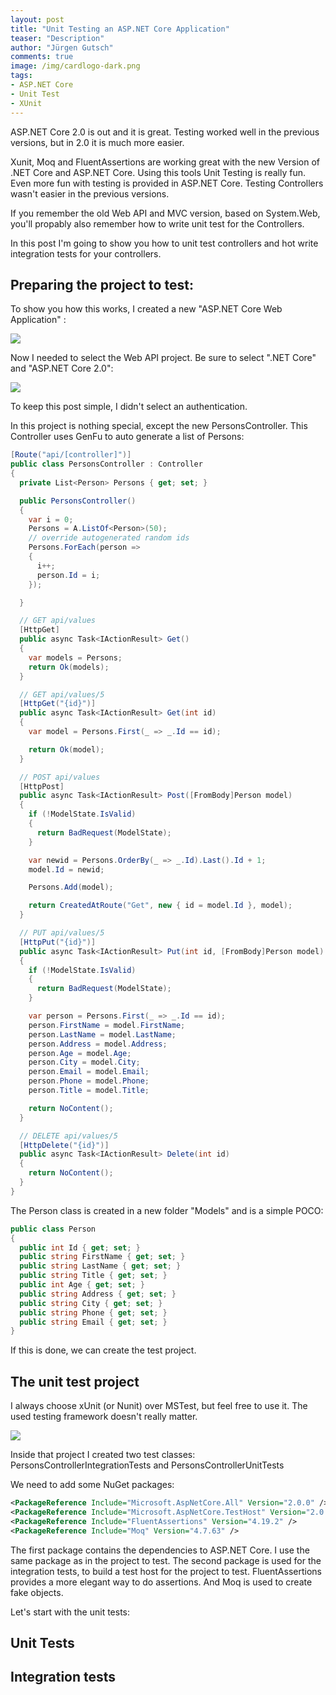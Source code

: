 ```yaml
---
layout: post
title: "Unit Testing an ASP.NET Core Application"
teaser: "Description"
author: "Jürgen Gutsch"
comments: true
image: /img/cardlogo-dark.png
tags: 
- ASP.NET Core
- Unit Test
- XUnit
---
```


ASP.NET Core 2.0 is out and it is great. Testing worked well in the previous versions, but in 2.0 it is much more easier. 



Xunit, Moq and FluentAssertions are working great with the new Version of .NET Core  and ASP.NET Core. Using this tools Unit Testing is really fun. Even more fun with testing is provided in ASP.NET Core. Testing Controllers wasn't easier in the previous versions.

If you remember the old Web API and MVC version, based on System.Web, you'll propably also remember how to write unit test for the Controllers.

In this post I'm going to show you how to unit test controllers and hot write integration tests for your controllers.

## Preparing the project to test:

To show you how this works, I created a new "ASP.NET Core Web Application" : 

![](../img/testing-aspnetcore/newproject01.png)

Now I needed to select the Web API project. Be sure to select ".NET Core" and "ASP.NET Core 2.0":

![](../img/testing-aspnetcore/newproject02.png)

To keep this post simple, I didn't select an authentication.

In this project is nothing special, except the new PersonsController. This Controller uses GenFu to auto generate a list of Persons:

~~~ csharp
[Route("api/[controller]")]
public class PersonsController : Controller
{
  private List<Person> Persons { get; set; }

  public PersonsController()
  {
    var i = 0;
    Persons = A.ListOf<Person>(50);
    // override autogenerated random ids
    Persons.ForEach(person =>
    {
      i++;
      person.Id = i;
    });

  }

  // GET api/values
  [HttpGet]
  public async Task<IActionResult> Get()
  {
    var models = Persons;
    return Ok(models);
  }

  // GET api/values/5
  [HttpGet("{id}")]
  public async Task<IActionResult> Get(int id)
  {
    var model = Persons.First(_ => _.Id == id);

    return Ok(model);
  }

  // POST api/values
  [HttpPost]
  public async Task<IActionResult> Post([FromBody]Person model)
  {
    if (!ModelState.IsValid)
    {
      return BadRequest(ModelState);
    }

    var newid = Persons.OrderBy(_ => _.Id).Last().Id + 1;
    model.Id = newid;

    Persons.Add(model);

    return CreatedAtRoute("Get", new { id = model.Id }, model);
  }

  // PUT api/values/5
  [HttpPut("{id}")]
  public async Task<IActionResult> Put(int id, [FromBody]Person model)
  {
    if (!ModelState.IsValid)
    {
      return BadRequest(ModelState);
    }

    var person = Persons.First(_ => _.Id == id);
    person.FirstName = model.FirstName;
    person.LastName = model.LastName;
    person.Address = model.Address;
    person.Age = model.Age;
    person.City = model.City;
    person.Email = model.Email;
    person.Phone = model.Phone;
    person.Title = model.Title;

    return NoContent();
  }

  // DELETE api/values/5
  [HttpDelete("{id}")]
  public async Task<IActionResult> Delete(int id)
  {
    return NoContent();
  }
}
~~~

The Person class is created in a new folder "Models" and is a simple POCO:

~~~ csharp
public class Person
{
  public int Id { get; set; }
  public string FirstName { get; set; }
  public string LastName { get; set; }
  public string Title { get; set; }
  public int Age { get; set; }
  public string Address { get; set; }
  public string City { get; set; }
  public string Phone { get; set; }
  public string Email { get; set; }
}
~~~

If this is done, we can create the test project.

## The unit test project

I always choose xUnit (or Nunit) over MSTest, but feel free to use it. The used testing framework doesn't really matter.

![](../img/testing-aspnetcore/newtestproject01.png)

Inside that project I created two test classes: PersonsControllerIntegrationTests and  PersonsControllerUnitTests

We need to add some NuGet packages: 

~~~ xml
<PackageReference Include="Microsoft.AspNetCore.All" Version="2.0.0" />
<PackageReference Include="Microsoft.AspNetCore.TestHost" Version="2.0.0" />
<PackageReference Include="FluentAssertions" Version="4.19.2" />
<PackageReference Include="Moq" Version="4.7.63" />
~~~

The first package contains the dependencies to ASP.NET Core. I use the same package as in the project to test. The second package is used for the integration tests, to build a test host for the project to test. FluentAssertions provides a more elegant way to do assertions. And Moq is used to create fake objects.

Let's start with the unit tests:

## Unit Tests





## Integration tests